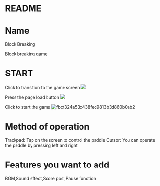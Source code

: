 # README

# Name
Block Breaking

Block breaking game
# START
Click to transition to the game screen
![](https://i.gyazo.com/80a5c207720ed8e22b6d1e163ad44afd.png)

Press the page load button
![](https://i.gyazo.com/e5427819cb1c337d927912c89d89094d.png)

Click to start the game
![fbcf324a53c438fed9813b3d860b0ab2](https://user-images.githubusercontent.com/61174442/79592639-37e0d800-8115-11ea-8279-f8234d4ab13e.gif)


# Method of operation
Trackpad: Tap on the screen to control the paddle
Cursor: You can operate the paddle by pressing left and right

# Features you want to add
BGM,Sound effect,Score post,Pause function

